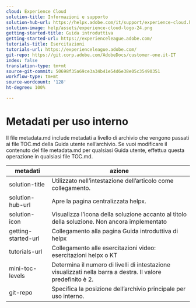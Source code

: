 ```yaml
---
cloud: Experience Cloud
solution-title: Informazioni e supporto
solution-hub-url: https://helpx.adobe.com/it/support/experience-cloud.html
solution-image: help/assets/experience-cloud-logo-24.png
getting-started-title: Guida introduttiva
getting-started-url: https://experienceleague.adobe.com/
tutorials-title: Esercitazioni
tutorials-url: https://experienceleague.adobe.com/
git-repo: https://git.corp.adobe.com/AdobeDocs/customer-one.it-IT
index: false
translation-type: tm+mt
source-git-commit: 50698f35a69ce3a34b41e54d6e38e05c35490351
workflow-type: tm+mt
source-wordcount: '128'
ht-degree: 100%

---
```



# Metadati per uso interno

Il file metadata.md include metadati a livello di archivio che vengono passati ai file TOC.md della Guida utente nell’archivio. Se vuoi modificare il contenuto del file metadata.md per qualsiasi Guida utente, effettua questa operazione in qualsiasi file TOC.md.

| metadati | azione |
|--- |--- |
| solution-title | Utilizzato nell’intestazione dell’articolo come collegamento. |
| solution-hub-url | Apre la pagina centralizzata helpx. |
| solution-icon | Visualizza l’icona della soluzione accanto al titolo della soluzione. Non ancora implementato |
| getting-started-url | Collegamento alla pagina Guida introduttiva di helpx |
| tutorials-url | Collegamento alle esercitazioni video: esercitazioni helpx o KT |
| mini-toc-levels | Determina il numero di livelli di intestazione visualizzati nella barra a destra. Il valore predefinito è 2. |
| git-repo | Specifica la posizione dell’archivio principale per uso interno. |
